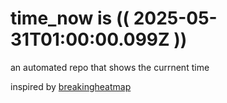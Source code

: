 # time_now is (( 2025-05-31T01:00:00.099Z ))

an automated repo that shows the currnent time

inspired by [breakingheatmap](https://github.com/breakingheatmap/breakingheatmap)